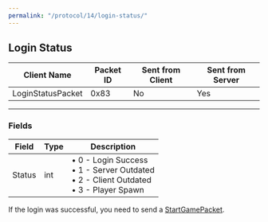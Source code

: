 ```yaml
---
permalink: "/protocol/14/login-status/"
---
```


## Login Status

| Client Name        | Packet ID | Sent from Client | Sent from Server |
| ------------------ | --------- | ---------------- | ---------------- |
| LoginStatusPacket  | 0x83      | No               | Yes              |

---

### Fields

| Field  | Type | Description                                                                                       |
| ------ | ---- | ------------------------------------------------------------------------------------------------- |
| Status | int  | • 0 - Login Success <br> • 1 - Server Outdated <br> • 2 - Client Outdated <br> • 3 - Player Spawn |

If the login was successful, you need to send a [StartGamePacket](../start-game/).
